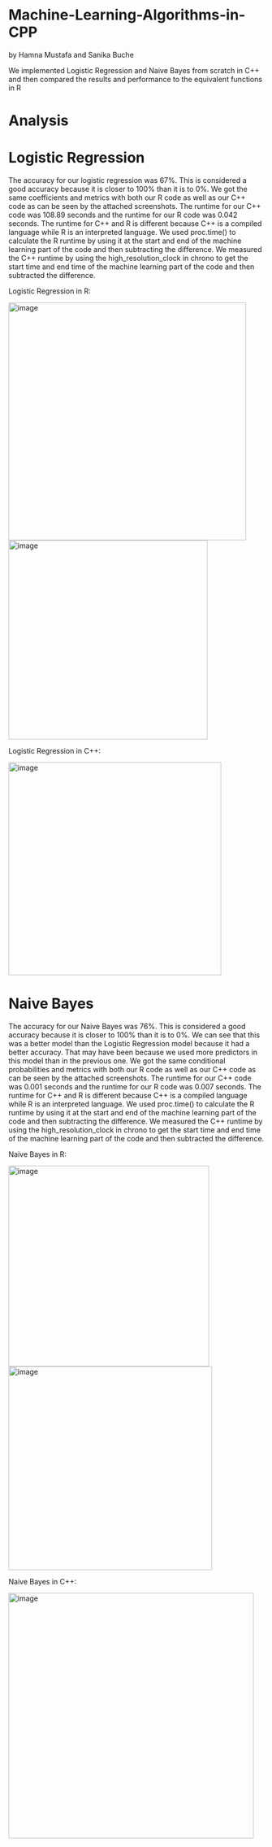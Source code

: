 # Machine-Learning-Algorithms-in-CPP
by Hamna Mustafa and Sanika Buche

We implemented Logistic Regression and Naive Bayes from scratch in C++ and then compared the results and performance to the equivalent functions in R


# Analysis
# Logistic Regression
The accuracy for our logistic regression was 67%. This is considered a good accuracy because it is closer to 100% than it is to 0%. We got the same coefficients and metrics with both our R code as well as our C++ code as can be seen by the attached screenshots.
The runtime for our C++ code was 108.89 seconds and the runtime for our R code was 0.042 seconds. The runtime for C++ and R is different because C++ is a compiled language while R is an interpreted language. We used proc.time() to calculate the R runtime by using it at the start and end of the machine learning part of the code and then subtracting the difference. We measured the C++ runtime by using the high_resolution_clock in chrono to get the start time and end time of the machine learning part of the code and then subtracted the difference.

Logistic Regression in R:

<img width="468" alt="image" src="https://user-images.githubusercontent.com/42907026/147741387-0bbd15f4-ac71-4344-82dc-229e71a88470.png">

<img width="392" alt="image" src="https://user-images.githubusercontent.com/42907026/147741402-7adb1a62-d0bd-412f-b0fd-46106610263e.png">

Logistic Regression in C++:

<img width="419" alt="image" src="https://user-images.githubusercontent.com/42907026/147741445-f7997aad-b216-4395-8051-56feb0feba4e.png">

# Naive Bayes

The accuracy for our Naive Bayes was 76%. This is considered a good accuracy because it is closer to 100% than it is to 0%. We can see that this was a better model than the Logistic Regression model because it had a better accuracy. That may have been because we used more predictors in this model than in the previous one. We got the same conditional probabilities and metrics with both our R code as well as our C++ code as can be seen by the attached screenshots.
The runtime for our C++ code was 0.001 seconds and the runtime for our R code was 0.007 seconds.
The runtime for C++ and R is different because C++ is a compiled language while R is an interpreted language. We used proc.time() to calculate the R runtime by using it at the start and end of the machine learning part of the code and then subtracting the difference. We measured the C++ runtime by using the high_resolution_clock in chrono to get the start time and end time of the machine learning part of the code and then subtracted the difference. 

Naive Bayes in R:

<img width="395" alt="image" src="https://user-images.githubusercontent.com/42907026/147741516-bc112ba4-2243-4516-9ec8-3b082e4eb48a.png">

<img width="401" alt="image" src="https://user-images.githubusercontent.com/42907026/147741527-892469ab-cebf-4dab-8d67-3c839bfbf100.png">

Naive Bayes in C++:

<img width="483" alt="image" src="https://user-images.githubusercontent.com/42907026/147741554-ac6288a8-1c42-417d-9980-3c8a9b836fc0.png">
